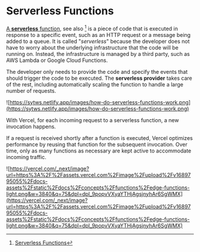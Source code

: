 # Serverless Functions

[A **serverless** function](https://vercel.com/docs/functions/serverless-functions), see also [^1]  is a piece of code that is executed in response to a specific event, such as an HTTP request or a message being added to a queue. It is called "*serverless*" because the developer does not have to worry about the underlying infrastructure that the code will be running on. Instead, the infrastructure is managed by a third party, such as AWS Lambda or Google Cloud Functions. 

The developer only needs to provide the code and specify the events that should trigger the code to be executed. The **serverless provider** takes care of the rest, including automatically scaling the function to handle a large number of requests.

![https://sytws.netlify.app/images/how-do-serverless-functions-work.png](https://sytws.netlify.app/images/how-do-serverless-functions-work.png)

With Vercel, for each incoming request to a serverless function, a new invocation happens.

If a request is received shortly after a function is executed, Vercel optimizes performance by reusing that function for the subsequent invocation. Over time, only as many functions as necessary are kept active to accommodate incoming traffic.


![https://vercel.com/_next/image?url=https%3A%2F%2Fassets.vercel.com%2Fimage%2Fupload%2Fv1689795055%2Fdocs-assets%2Fstatic%2Fdocs%2Fconcepts%2Ffunctions%2Fedge-functions-light.png&w=3840&q=75&dpl=dpl_9popvVXyaYTHjAgsjnyhAr6SgWMX](https://vercel.com/_next/image?url=https%3A%2F%2Fassets.vercel.com%2Fimage%2Fupload%2Fv1689795055%2Fdocs-assets%2Fstatic%2Fdocs%2Fconcepts%2Ffunctions%2Fedge-functions-light.png&w=3840&q=75&dpl=dpl_9popvVXyaYTHjAgsjnyhAr6SgWMX)

[^1]: [Serverless Functions](https://sytws.netlify.app/temas/web/serverless.html#serverless-functions)